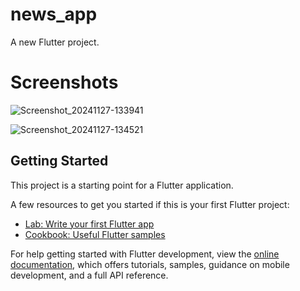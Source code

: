 # news_app
A new Flutter project.

# Screenshots
![Screenshot_20241127-133941](https://github.com/user-attachments/assets/c1e34440-bb5f-4b7a-931e-19dfb555bf20) 

![Screenshot_20241127-134521](https://github.com/user-attachments/assets/0c04bc90-c36c-48b8-9cc1-9247de47000a)


## Getting Started

This project is a starting point for a Flutter application.

A few resources to get you started if this is your first Flutter project:

- [Lab: Write your first Flutter app](https://docs.flutter.dev/get-started/codelab)
- [Cookbook: Useful Flutter samples](https://docs.flutter.dev/cookbook)

For help getting started with Flutter development, view the
[online documentation](https://docs.flutter.dev/), which offers tutorials,
samples, guidance on mobile development, and a full API reference.
